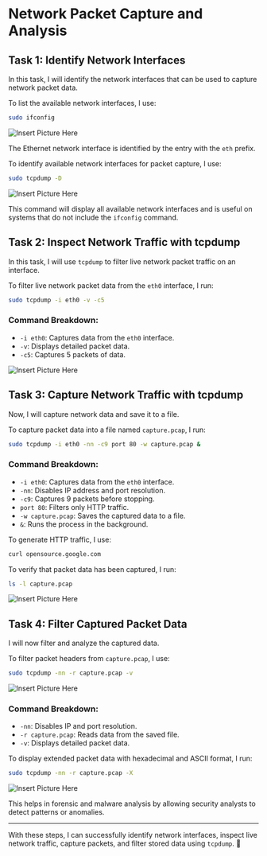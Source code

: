 # Network Packet Capture and Analysis


## Task 1: Identify Network Interfaces

In this task, I will identify the network interfaces that can be used to capture network packet data.

To list the available network interfaces, I use:

```bash
sudo ifconfig
```

![Insert Picture Here](https://i.imgur.com/IzRVKkT.png)

The Ethernet network interface is identified by the entry with the `eth` prefix.

To identify available network interfaces for packet capture, I use:

```bash
sudo tcpdump -D
```

![Insert Picture Here](https://i.imgur.com/y88yfPM.png)

This command will display all available network interfaces and is useful on systems that do not include the `ifconfig` command.

## Task 2: Inspect Network Traffic with tcpdump

In this task, I will use `tcpdump` to filter live network packet traffic on an interface.

To filter live network packet data from the `eth0` interface, I run:

```bash
sudo tcpdump -i eth0 -v -c5
```

### Command Breakdown:
- `-i eth0`: Captures data from the `eth0` interface.
- `-v`: Displays detailed packet data.
- `-c5`: Captures 5 packets of data.

![Insert Picture Here](https://i.imgur.com/IJO3DA6.png)

## Task 3: Capture Network Traffic with tcpdump

Now, I will capture network data and save it to a file.

To capture packet data into a file named `capture.pcap`, I run:

```bash
sudo tcpdump -i eth0 -nn -c9 port 80 -w capture.pcap &
```

### Command Breakdown:
- `-i eth0`: Captures data from the `eth0` interface.
- `-nn`: Disables IP address and port resolution.
- `-c9`: Captures 9 packets before stopping.
- `port 80`: Filters only HTTP traffic.
- `-w capture.pcap`: Saves the captured data to a file.
- `&`: Runs the process in the background.
 
To generate HTTP traffic, I use:

```bash
curl opensource.google.com
```

To verify that packet data has been captured, I run:

```bash
ls -l capture.pcap
```

![Insert Picture Here](https://i.imgur.com/nXiYAnt.png)

## Task 4: Filter Captured Packet Data

I will now filter and analyze the captured data.

To filter packet headers from `capture.pcap`, I use:

```bash
sudo tcpdump -nn -r capture.pcap -v
```
![Insert Picture Here](https://i.imgur.com/hJd2r1f.png)

### Command Breakdown:
- `-nn`: Disables IP and port resolution.
- `-r capture.pcap`: Reads data from the saved file.
- `-v`: Displays detailed packet data.

To display extended packet data with hexadecimal and ASCII format, I run:

```bash
sudo tcpdump -nn -r capture.pcap -X
```

![Insert Picture Here](https://i.imgur.com/uLCu6xw.png)

This helps in forensic and malware analysis by allowing security analysts to detect patterns or anomalies.

---

With these steps, I can successfully identify network interfaces, inspect live network traffic, capture packets, and filter stored data using `tcpdump`. 🚀
